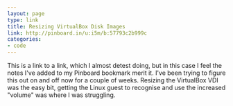 ```yaml
---
layout: page
type: link
title: Resizing VirtualBox Disk Images
link: http://pinboard.in/u:i5m/b:57793c2b999c
categories: 
- code
---
```

This is a link to a link, which I almost detest doing, but in this case I feel the notes I've added to my Pinboard bookmark merit it. I've been trying to figure this out on and off now for a couple of weeks. Resizing the VirtualBox VDI was the easy bit, getting the Linux guest to recognise and use the increased "volume" was where I was struggling.
